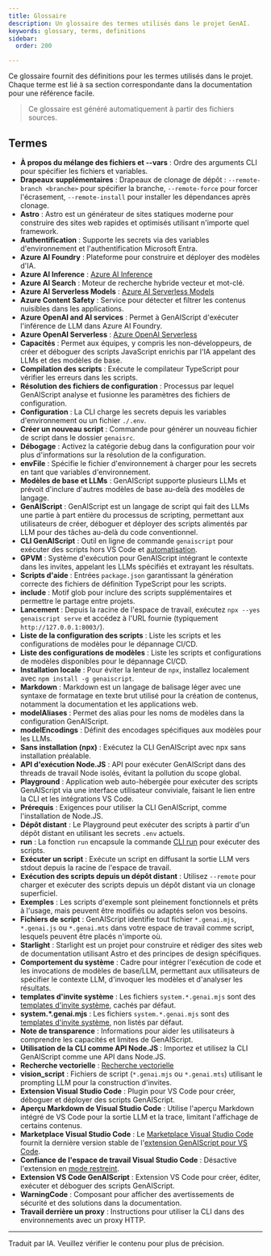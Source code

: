 ```yaml
---
title: Glossaire
description: Un glossaire des termes utilisés dans le projet GenAI.
keywords: glossary, terms, definitions
sidebar:
  order: 200

---
```


Ce glossaire fournit des définitions pour les termes utilisés dans le projet.
Chaque terme est lié à sa section correspondante dans la documentation pour une référence facile.

> Ce glossaire est généré automatiquement à partir des fichiers sources.

## Termes

* **À propos du mélange des fichiers et --vars** : Ordre des arguments CLI pour spécifier les fichiers et variables.
* **Drapeaux supplémentaires** : Drapeaux de clonage de dépôt : `--remote-branch <branche>` pour spécifier la branche, `--remote-force` pour forcer l'écrasement, `--remote-install` pour installer les dépendances après clonage.
* **Astro** : Astro est un générateur de sites statiques moderne pour construire des sites web rapides et optimisés utilisant n'importe quel framework.
* **Authentification** : Supporte les secrets via des variables d'environnement et l'authentification Microsoft Entra.
* **Azure AI Foundry** : Plateforme pour construire et déployer des modèles d'IA.
* **Azure AI Inference** : [Azure AI Inference](../../getting-started/configuration/)
* **Azure AI Search** : Moteur de recherche hybride vecteur et mot-clé.
* **Azure AI Serverless Models** : [Azure AI Serverless Models](../../getting-started/configuration/)
* **Azure Content Safety** : Service pour détecter et filtrer les contenus nuisibles dans les applications.
* **Azure OpenAI and AI services** : Permet à GenAIScript d'exécuter l'inférence de LLM dans Azure AI Foundry.
* **Azure OpenAI Serverless** : [Azure OpenAI Serverless](../../getting-started/configuration/)
* **Capacités** : Permet aux équipes, y compris les non-développeurs, de créer et déboguer des scripts JavaScript enrichis par l'IA appelant des LLMs et des modèles de base.
* **Compilation des scripts** : Exécute le compilateur TypeScript pour vérifier les erreurs dans les scripts.
* **Résolution des fichiers de configuration** : Processus par lequel GenAIScript analyse et fusionne les paramètres des fichiers de configuration.
* **Configuration** : La CLI charge les secrets depuis les variables d'environnement ou un fichier `./.env`.
* **Créer un nouveau script** : Commande pour générer un nouveau fichier de script dans le dossier `genaisrc`.
* **Débogage** : Activez la catégorie debug dans la configuration pour voir plus d'informations sur la résolution de la configuration.
* **envFile** : Spécifie le fichier d'environnement à charger pour les secrets en tant que variables d'environnement.
* **Modèles de base et LLMs** : GenAIScript supporte plusieurs LLMs et prévoit d'inclure d'autres modèles de base au-delà des modèles de langage.
* **GenAIScript** : GenAIScript est un langage de script qui fait des LLMs une partie à part entière du processus de scripting, permettant aux utilisateurs de créer, déboguer et déployer des scripts alimentés par LLM pour des tâches au-delà du code conventionnel.
* **CLI GenAIScript** : Outil en ligne de commande `genaiscript` pour exécuter des scripts hors VS Code et [automatisation](../../getting-started/automating-scripts/).
* **GPVM** : Système d'exécution pour GenAIScript intégrant le contexte dans les invites, appelant les LLMs spécifiés et extrayant les résultats.
* **Scripts d'aide** : Entrées `package.json` garantissant la génération correcte des fichiers de définition TypeScript pour les scripts.
* **include** : Motif glob pour inclure des scripts supplémentaires et permettre le partage entre projets.
* **Lancement** : Depuis la racine de l'espace de travail, exécutez `npx --yes genaiscript serve` et accédez à l'URL fournie (typiquement `http://127.0.0.1:8003/`).
* **Liste de la configuration des scripts** : Liste les scripts et les configurations de modèles pour le dépannage CI/CD.
* **Liste des configurations de modèles** : Liste les scripts et configurations de modèles disponibles pour le dépannage CI/CD.
* **Installation locale** : Pour éviter la lenteur de `npx`, installez localement avec `npm install -g genaiscript`.
* **Markdown** : Markdown est un langage de balisage léger avec une syntaxe de formatage en texte brut utilisé pour la création de contenus, notamment la documentation et les applications web.
* **modelAliases** : Permet des alias pour les noms de modèles dans la configuration GenAIScript.
* **modelEncodings** : Définit des encodages spécifiques aux modèles pour les LLMs.
* **Sans installation (npx)** : Exécutez la CLI GenAIScript avec npx sans installation préalable.
* **API d'exécution Node.JS** : API pour exécuter GenAIScript dans des threads de travail Node isolés, évitant la pollution du scope global.
* **Playground** : Application web auto-hébergée pour exécuter des scripts GenAIScript via une interface utilisateur conviviale, faisant le lien entre la CLI et les intégrations VS Code.
* **Prérequis** : Exigences pour utiliser la CLI GenAIScript, comme l'installation de Node.JS.
* **Dépôt distant** : Le Playground peut exécuter des scripts à partir d'un dépôt distant en utilisant les secrets `.env` actuels.
* **run** : La fonction `run` encapsule la commande [CLI run](../../reference/cli/run/) pour exécuter des scripts.
* **Exécuter un script** : Exécute un script en diffusant la sortie LLM vers stdout depuis la racine de l'espace de travail.
* **Exécution des scripts depuis un dépôt distant** : Utilisez `--remote` pour charger et exécuter des scripts depuis un dépôt distant via un clonage superficiel.
* **Exemples** : Les scripts d'exemple sont pleinement fonctionnels et prêts à l'usage, mais peuvent être modifiés ou adaptés selon vos besoins.
* **Fichiers de script** : GenAIScript identifie tout fichier `*.genai.mjs`, `*.genai.js` ou `*.genai.mts` dans votre espace de travail comme script, lesquels peuvent être placés n'importe où.
* **Starlight** : Starlight est un projet pour construire et rédiger des sites web de documentation utilisant Astro et des principes de design spécifiques.
* **Comportement du système** : Cadre pour intégrer l'exécution de code et les invocations de modèles de base/LLM, permettant aux utilisateurs de spécifier le contexte LLM, d'invoquer les modèles et d'analyser les résultats.
* **templates d'invite système** : Les fichiers `system.*.genai.mjs` sont des [templates d'invite système](../../reference/scripts/system/), cachés par défaut.
* **system.\*.genai.mjs** : Les fichiers `system.*.genai.mjs` sont des [templates d'invite système](../../reference/scripts/system/), non listés par défaut.
* **Note de transparence** : Informations pour aider les utilisateurs à comprendre les capacités et limites de GenAIScript.
* **Utilisation de la CLI comme API Node.JS** : Importez et utilisez la CLI GenAIScript comme une API dans Node.JS.
* **Recherche vectorielle** : [Recherche vectorielle](../../reference/scripts/vector-search/)
* **vision\_script** : Fichiers de script (`*.genai.mjs` ou `*.genai.mts`) utilisant le prompting LLM pour la construction d'invites.
* **Extension Visual Studio Code** : Plugin pour VS Code pour créer, déboguer et déployer des scripts GenAIScript.
* **Aperçu Markdown de Visual Studio Code** : Utilise l'aperçu Markdown intégré de VS Code pour la sortie LLM et la trace, limitant l'affichage de certains contenus.
* **Marketplace Visual Studio Code** : Le [Marketplace Visual Studio Code](https://marketplace.visualstudio.com/items?itemName=genaiscript.genaiscript-vscode) fournit la dernière version stable de l'[extension GenAIScript pour VS Code](https://marketplace.visualstudio.com/items?itemName=genaiscript.genaiscript-vscode).
* **Confiance de l'espace de travail Visual Studio Code** : Désactive l'extension en [mode restreint](https://code.visualstudio.com/docs/editor/workspace-trust).
* **Extension VS Code GenAIScript** : Extension VS Code pour créer, éditer, exécuter et déboguer des scripts GenAIScript.
* **WarningCode** : Composant pour afficher des avertissements de sécurité et des solutions dans la documentation.
* **Travail derrière un proxy** : Instructions pour utiliser la CLI dans des environnements avec un proxy HTTP.

<hr />

Traduit par IA. Veuillez vérifier le contenu pour plus de précision.
